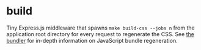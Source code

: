 build
=====

Tiny Express.js middleware that spawns `make build-css --jobs n`
from the application root directory for every request to regenerate the CSS.
See [the bundler](../bundler/README.md) for in-depth information on JavaScript bundle regeneration.
